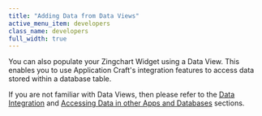```yaml
---
title: "Adding Data from Data Views"
active_menu_item: developers
class_name: developers
full_width: true
---
```



You can also populate your Zingchart Widget using a Data View. This enables you to use Application Craft's integration features to access data stored within a database table.

If you are not familiar with Data Views, then please refer to the [Data Integration](/developers/documentation/product-guide/advanced-features/data-integration-reporting-dashboards/) and [Accessing Data in other Apps and Databases](/developers/documentation/product-guide/advanced-features/accessing-data-in-other-apps-databases-and-apis/) sections.

